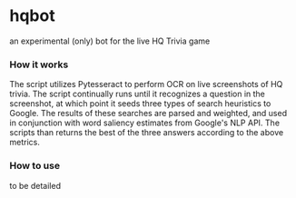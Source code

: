 # hqbot
an experimental (only) bot for the live HQ Trivia game

### How it works
The script utilizes Pytesseract to perform OCR on live screenshots of HQ trivia. The script continually runs until it recognizes a question in the screenshot, at which point it seeds three types of search heuristics to Google. The results of these searches are parsed and weighted, and used in conjunction with word saliency estimates from Google's NLP API. The scripts than returns the best of the three answers according to the above metrics.

### How to use
to be detailed
